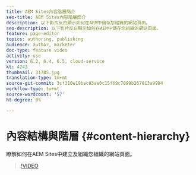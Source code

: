 ```yaml
---
title: AEM Sites內容階層簡介
seo-title: AEM Sites內容階層簡介
description: 以下影片反白顯示如何在AEM中儲存您組織的網站頁面。
seo-description: 以下影片反白顯示如何在AEM中儲存您組織的網站頁面。
feature: page-editor
topics: authoring, publishing
audience: author, marketer
doc-type: feature video
activity: use
version: 6.3, 6.4, 6.5, cloud-service
kt: 4243
thumbnail: 31785.jpg
translation-type: tm+mt
source-git-commit: 3cf310e19bac93ae0c15f69c7099b267813a9994
workflow-type: tm+mt
source-wordcount: '57'
ht-degree: 0%

---
```



# 內容結構與階層 {#content-hierarchy}

瞭解如何在AEM Sites中建立及組織您組織的網站頁面。

>[!VIDEO](https://video.tv.adobe.com/v/31785?quality=12&learn=on)
